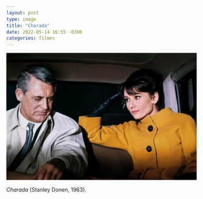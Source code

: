 ```yaml
---
layout: post
type: image
title: "Charada"
date: 2022-05-14 16:55 -0300
categories: filmes
---
```

![Quadro do filme “Charada”. Audrey Hepburn e Cary Grant no banco de trás de um carro, ele de casaca clara, camisa e gravata, olhando para baixo; ela com um casaco amarelo forte e calçando luvas pretas, mão esquerda apoiada na têmpora, olhando para ele.](/assets/2022/charada-1963.jpg)

*Charada* (Stanley Donen, 1963).
